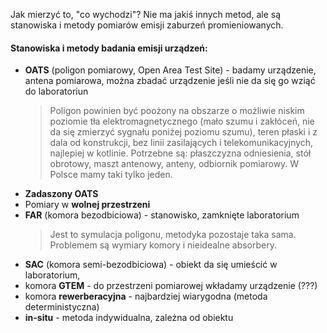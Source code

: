 Jak mierzyć to, "co wychodzi"? Nie ma jakiś innych metod, ale są stanowiska i metody pomiarów emisji zaburzeń promieniowanych.

#### Stanowiska i metody badania emisji urządzeń:
- **OATS** (poligon pomiarowy, Open Area Test Site) - badamy urządzenie, antena pomiarowa,  można zbadać urządzenie jeśli nie da się go wziąć do laboratoriun
  >Poligon powinien być poożony na obszarze o możliwie niskim poziomie tła elektromagnetycznego (mało szumu i zakłóceń, nie da się zmierzyć sygnału poniżej poziomu szumu), teren płaski i z dala od konstrukcji, bez linii zasilających i telekomunikacyjnych, najlepiej w kotlinie. 
  >Potrzebne są: płaszczyzna odniesienia, stół obrotowy, maszt antenowy, anteny, odbiornik pomiarowy.
  >W Polsce mamy taki tylko jeden.
- **Zadaszony OATS**
- Pomiary w **wolnej przestrzeni**
- **FAR** (komora bezodbiciowa) - stanowisko, zamknięte laboratorium
  >Jest to symulacja poligonu, metodyka pozostaje taka sama. Problemem są wymiary komory i nieidealne absorbery.
- **SAC** (komora semi-bezodbiciowa) - obiekt da się umieścić w laboratorium,
- komora **GTEM** - do przestrzeni pomiarowej wkładamy urządzenie (???)
- komora **rewerberacyjna** - najbardziej wiarygodna (metoda deterministyczna)
- **in-situ** - metoda indywidualna, zależna od obiektu

